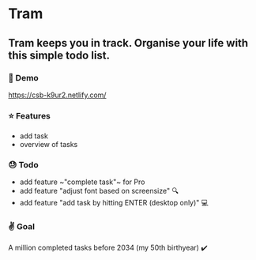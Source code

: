 # Tram

## Tram keeps you in track. Organise your life with this simple todo list.

### :rocket: Demo

https://csb-k9ur2.netlify.com/

### :star: Features

- add task
- overview of tasks

### :sweat: Todo

- add feature ~"complete task"~ for Pro
- add feature "adjust font based on screensize" :mag:
- add feature "add task by hitting ENTER (desktop only)" :computer:

### :v: Goal

A million completed tasks before 2034 (my 50th birthyear) :heavy_check_mark:

